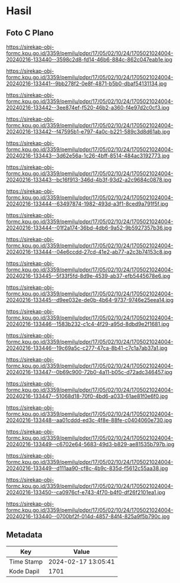 # Hasil

## Foto C Plano

https://sirekap-obj-formc.kpu.go.id/3359/pemilu/pdpr/17/05/02/10/24/1705021024004-20240216-133440--3598c2d8-fd14-46b6-884c-862c047eab1e.jpg

https://sirekap-obj-formc.kpu.go.id/3359/pemilu/pdpr/17/05/02/10/24/1705021024004-20240216-133441--9bb278f2-0e8f-4871-b5b0-dbaf54131134.jpg

https://sirekap-obj-formc.kpu.go.id/3359/pemilu/pdpr/17/05/02/10/24/1705021024004-20240216-133442--3ee874ef-f520-46b2-a360-f4e97d2c0cf3.jpg

https://sirekap-obj-formc.kpu.go.id/3359/pemilu/pdpr/17/05/02/10/24/1705021024004-20240216-133442--f47595b1-e797-4a0c-b221-589c3d8d61ab.jpg

https://sirekap-obj-formc.kpu.go.id/3359/pemilu/pdpr/17/05/02/10/24/1705021024004-20240216-133443--3d62e56a-1c26-4bff-8514-484ac3192773.jpg

https://sirekap-obj-formc.kpu.go.id/3359/pemilu/pdpr/17/05/02/10/24/1705021024004-20240216-133443--bc16f913-346d-4b3f-93d2-a2c9684c0878.jpg

https://sirekap-obj-formc.kpu.go.id/3359/pemilu/pdpr/17/05/02/10/24/1705021024004-20240216-133444--63497874-1982-493d-a3f1-8ced9a791f5f.jpg

https://sirekap-obj-formc.kpu.go.id/3359/pemilu/pdpr/17/05/02/10/24/1705021024004-20240216-133444--01f2a174-36bd-4db6-9a52-9b5927357b36.jpg

https://sirekap-obj-formc.kpu.go.id/3359/pemilu/pdpr/17/05/02/10/24/1705021024004-20240216-133444--04e6ccdd-27cd-41e2-ab77-a2c3b74153c8.jpg

https://sirekap-obj-formc.kpu.go.id/3359/pemilu/pdpr/17/05/02/10/24/1705021024004-20240216-133445--5f33f5fd-8d9e-4539-ab37-efb5445678e6.jpg

https://sirekap-obj-formc.kpu.go.id/3359/pemilu/pdpr/17/05/02/10/24/1705021024004-20240216-133445--d9ee032e-de0b-4b64-9737-9746e25eea14.jpg

https://sirekap-obj-formc.kpu.go.id/3359/pemilu/pdpr/17/05/02/10/24/1705021024004-20240216-133446--1583b232-c1c4-4f29-a95d-8dbd9e2f1681.jpg

https://sirekap-obj-formc.kpu.go.id/3359/pemilu/pdpr/17/05/02/10/24/1705021024004-20240216-133446--19c69a5c-c277-47ca-8b41-c7c1a7ab37a1.jpg

https://sirekap-obj-formc.kpu.go.id/3359/pemilu/pdpr/17/05/02/10/24/1705021024004-20240216-133447--0b69c900-72b0-4a11-b05c-d72adc346457.jpg

https://sirekap-obj-formc.kpu.go.id/3359/pemilu/pdpr/17/05/02/10/24/1705021024004-20240216-133447--51068d18-70f0-4bd6-a033-61ae81f0e6f0.jpg

https://sirekap-obj-formc.kpu.go.id/3359/pemilu/pdpr/17/05/02/10/24/1705021024004-20240216-133448--aa01cddd-ed3c-4f8e-88fe-c0404060e730.jpg

https://sirekap-obj-formc.kpu.go.id/3359/pemilu/pdpr/17/05/02/10/24/1705021024004-20240216-133449--c6702e64-5683-49d3-b829-ae81535b797b.jpg

https://sirekap-obj-formc.kpu.go.id/3359/pemilu/pdpr/17/05/02/10/24/1705021024004-20240216-133449--d111aa90-cf8c-4b9c-835d-f5612c55aa38.jpg

https://sirekap-obj-formc.kpu.go.id/3359/pemilu/pdpr/17/05/02/10/24/1705021024004-20240216-133450--ca0976cf-e743-4f70-b4f0-df26f2101ea1.jpg

https://sirekap-obj-formc.kpu.go.id/3359/pemilu/pdpr/17/05/02/10/24/1705021024004-20240216-133440--0700bf2f-014d-4857-84f4-825a9f5b790c.jpg


## Metadata

| Key        | Value               |
| ---------- | ------------------- |
| Time Stamp | 2024-02-17 13:05:41 |
| Kode Dapil | 1701                |



